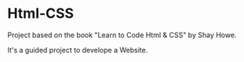 # Html-CSS

Project based on the book "Learn to Code Html & CSS" by Shay Howe.

It's a guided project to develope a Website. 
